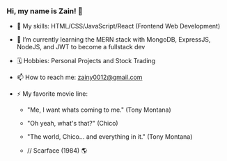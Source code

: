 ### Hi, my name is Zain! 👋

- 🔭 My skills: HTML/CSS/JavaScript/React (Frontend Web Development)
- 🌱 I’m currently learning the MERN stack with MongoDB, ExpressJS, NodeJS, and JWT to become a fullstack dev
- 🗓️ Hobbies: Personal Projects and Stock Trading
- 📫 How to reach me: zainy0012@gmail.com
- ⚡ My favorite movie line:

    - "Me, I want whats coming to me." (Tony Montana)

    - "Oh yeah, what's that?" (Chico)
     
    - "The world, Chico... and everything in it." (Tony Montana) 
     
     - // Scarface (1984) 🌎
